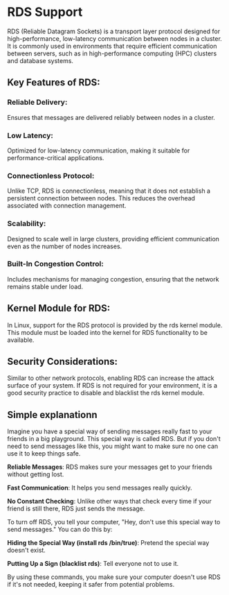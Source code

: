 # RDS Support
RDS (Reliable Datagram Sockets) is a transport layer protocol designed for high-performance, low-latency communication between nodes in a cluster. It is commonly used in environments that require efficient communication between servers, such as in high-performance computing (HPC) clusters and database systems.

## Key Features of RDS:
### Reliable Delivery:

Ensures that messages are delivered reliably between nodes in a cluster.

### Low Latency:

Optimized for low-latency communication, making it suitable for performance-critical applications.

### Connectionless Protocol:

Unlike TCP, RDS is connectionless, meaning that it does not establish a persistent connection between nodes. This reduces the overhead associated with connection management.

### Scalability:

Designed to scale well in large clusters, providing efficient communication even as the number of nodes increases.

### Built-In Congestion Control:

Includes mechanisms for managing congestion, ensuring that the network remains stable under load.

## Kernel Module for RDS:
In Linux, support for the RDS protocol is provided by the rds kernel module. This module must be loaded into the kernel for RDS functionality to be available.

## Security Considerations:
Similar to other network protocols, enabling RDS can increase the attack surface of your system. If RDS is not required for your environment, it is a good security practice to disable and blacklist the rds kernel module.

## Simple explanationn
Imagine you have a special way of sending messages really fast to your friends in a big playground. This special way is called RDS. But if you don't need to send messages like this, you might want to make sure no one can use it to keep things safe.

**Reliable Messages**: RDS makes sure your messages get to your friends without getting lost.

**Fast Communication**: It helps you send messages really quickly.

**No Constant Checking**: Unlike other ways that check every time if your friend is still there, RDS just sends the message.

To turn off RDS, you tell your computer, "Hey, don't use this special way to send messages." You can do this by:

**Hiding the Special Way (install rds /bin/true)**: Pretend the special way doesn't exist.

**Putting Up a Sign (blacklist rds)**: Tell everyone not to use it.

By using these commands, you make sure your computer doesn't use RDS if it's not needed, keeping it safer from potential problems.
